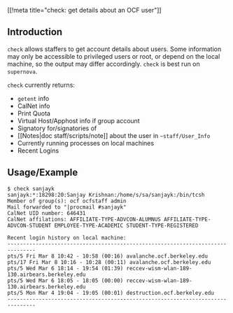 [[!meta title="check: get details about an OCF user"]]

## Introduction

`check` allows staffers to get account details about users. Some information
may only be accessible to privileged users or root, or depend on the local
machine, so the output may differ accordingly. `check` is best run on `supernova`.

`check` currently returns:

* `getent` info
* CalNet info
* Print Quota
* Virtual Host/Apphost info if group account
* Signatory for/signatories of
* [[Notes|doc staff/scripts/note]] about the user in `~staff/User_Info`
* Currently running processes on local machines
* Recent Logins

## Usage/Example

    $ check sanjayk
    sanjayk:*:18298:20:Sanjay Krishnan:/home/s/sa/sanjayk:/bin/tcsh
    Member of group(s): ocf ocfstaff admin
    Mail forwarded to "|procmail #sanjayk"
    CalNet UID number: 646431
    CalNet affilations: AFFILIATE-TYPE-ADVCON-ALUMNUS AFFILIATE-TYPE-ADVCON-STUDENT EMPLOYEE-TYPE-ACADEMIC STUDENT-TYPE-REGISTERED

    Recent login history on local machine:
    -------------------------------------------------------------------------------
    pts/5 Fri Mar 8 10:42 - 10:58 (00:16) avalanche.ocf.berkeley.edu
    pts/17 Fri Mar 8 10:16 - 10:28 (00:11) avalanche.ocf.berkeley.edu
    pts/5 Wed Mar 6 18:14 - 19:54 (01:39) reccev-wism-wlan-189-130.airbears.berkeley.edu
    pts/5 Wed Mar 6 18:05 - 18:05 (00:00) reccev-wism-wlan-189-130.airbears.berkeley.edu
    pts/5 Mon Mar 4 19:04 - 19:05 (00:01) destruction.ocf.berkeley.edu
    -------------------------------------------------------------------------------
